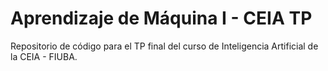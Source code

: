 # Aprendizaje de Máquina I - CEIA TP
Repositorio de código para el TP final del curso de Inteligencia Artificial de la CEIA - FIUBA.
